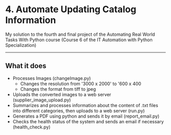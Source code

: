 # 4. Automate Updating Catalog Information
My solution to the fourth and final project of the Automating Real World Tasks With Python course (Course 6 of the IT Automation with Python Specialization)

---

## What it does

- Processes Images (changeImage.py)
   - Changes the resolution from '3000 x 2000' to '600 x 400
   - Changes the format from tiff to jpeg
- Uploads the converted images to a web server (supplier_image_upload.py)
- Summarizes and processes information about the content of .txt files into different categories, then uploads to a web server (run.py)
- Generates a PDF using python and sends it by email (report_email.py)
- Checks the health status of the system and sends an email if necessary (health_check.py)